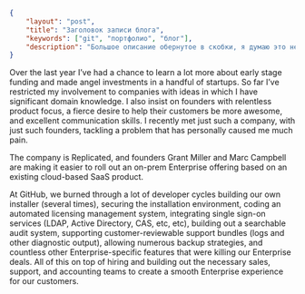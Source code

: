 ```json
{
	"layout": "post",
	"title": "Заголовок записи блога",
	"keywords": ["git", "портфолио", "блог"],
	"description": "Большое описание обернутое в скобки, я думаю это не составит проблемы для парсинга документа"
}
```

Over the last year I’ve had a chance to learn a lot more about early stage funding and made angel investments in a handful of startups. So far I’ve restricted my involvement to companies with ideas in which I have significant domain knowledge. I also insist on founders with relentless product focus, a fierce desire to help their customers be more awesome, and excellent communication skills. I recently met just such a company, with just such founders, tackling a problem that has personally caused me much pain.

The company is Replicated, and founders Grant Miller and Marc Campbell are making it easier to roll out an on-prem Enterprise offering based on an existing cloud-based SaaS product.

At GitHub, we burned through a lot of developer cycles building our own installer (several times), securing the installation environment, coding an automated licensing management system, integrating single sign-on services (LDAP, Active Directory, CAS, etc, etc), building out a searchable audit system, supporting customer-reviewable support bundles (logs and other diagnostic output), allowing numerous backup strategies, and countless other Enterprise-specific features that were killing our Enterprise deals. All of this on top of hiring and building out the necessary sales, support, and accounting teams to create a smooth Enterprise experience for our customers.